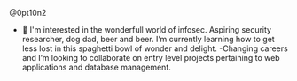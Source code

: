 @0pt10n2
- 👀 I'm interested in the wonderfull world of infosec. Aspiring security researcher, dog dad, beer and beer.
I’m currently learning how to get less lost in this spaghetti bowl of wonder and delight.
-Changing careers and I’m looking to collaborate on entry level projects pertaining to web applications and database management.


<!---
0pt10n2/0pt10n2 is a ✨ special ✨ repository because its `README.md` (this file) appears on your GitHub profile.
You can click the Preview link to take a look at your changes.
--->
